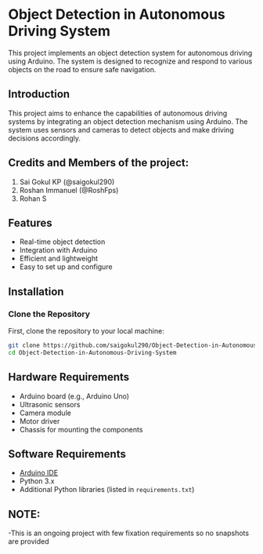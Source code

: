 # Object Detection in Autonomous Driving System

This project implements an object detection system for autonomous driving using Arduino. The system is designed to recognize and respond to various objects on the road to ensure safe navigation.

## Introduction

This project aims to enhance the capabilities of autonomous driving systems by integrating an object detection mechanism using Arduino. The system uses sensors and cameras to detect objects and make driving decisions accordingly.

## Credits and Members of the project:
1. Sai Gokul KP (@saigokul290)
2. Roshan Immanuel (@RoshFps)
3. Rohan S

## Features

- Real-time object detection
- Integration with Arduino
- Efficient and lightweight
- Easy to set up and configure

## Installation

### Clone the Repository

First, clone the repository to your local machine:

```sh
git clone https://github.com/saigokul290/Object-Detection-in-Autonomous-Driving-System.git
cd Object-Detection-in-Autonomous-Driving-System
```
## Hardware Requirements

- Arduino board (e.g., Arduino Uno)
- Ultrasonic sensors
- Camera module
- Motor driver
- Chassis for mounting the components

## Software Requirements

- [Arduino IDE](https://www.arduino.cc/en/software)
- Python 3.x
- Additional Python libraries (listed in `requirements.txt`)

## NOTE:
-This is an ongoing project with few fixation requirements so no snapshots are provided 

